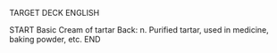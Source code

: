 TARGET DECK
ENGLISH

START
Basic
Cream of tartar
Back: n. Purified tartar, used in medicine, baking powder, etc.
END
